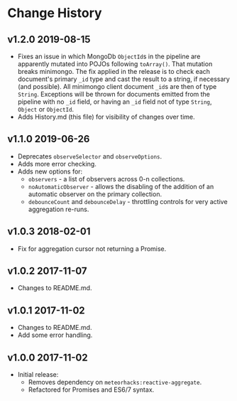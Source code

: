 # Change History

## v1.2.0 2019-08-15

- Fixes an issue in which MongoDb `ObjectId`s in the pipeline are apparently mutated into POJOs following `toArray()`. That mutation breaks minimongo. The fix applied in the release is to check each document's primary `_id` type and cast the result to a string, if necessary (and possible). All minimongo client document `_id`s are then of type `String`. Exceptions will be thrown for documents emitted from the pipeline with no `_id` field, or having an `_id` field not of type `String`, `Object` or `ObjectId`.
- Adds History.md (this file) for visibility of changes over time.

## v1.1.0 2019-06-26

- Deprecates `observeSelector` and `observeOptions`.
- Adds more error checking.
- Adds new options for:
  - `observers` - a list of observers across 0-n collections.
  - `noAutomaticObserver` - allows the disabling of the addition of an automatic observer on the primary collection.
  - `debounceCount` and `debounceDelay` - throttling controls for very active aggregation re-runs.

## v1.0.3 2018-02-01

- Fix for aggregation cursor not returning a Promise.

## v1.0.2 2017-11-07

- Changes to README.md.

## v1.0.1 2017-11-02

- Changes to README.md.
- Add some error handling.

## v1.0.0 2017-11-02

- Initial release:
  - Removes dependency on `meteorhacks:reactive-aggregate`.
  - Refactored for Promises and ES6/7 syntax.
